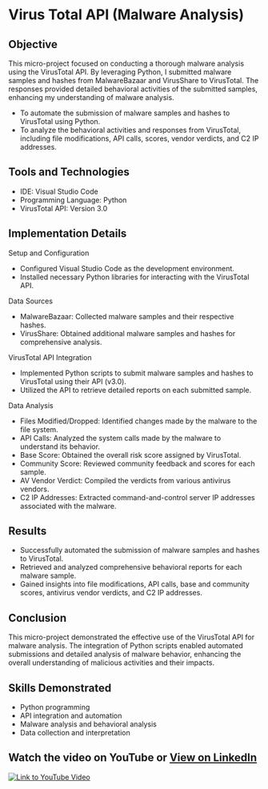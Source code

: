 # Virus Total API (Malware Analysis)

## Objective
This micro-project focused on conducting a thorough malware analysis using the VirusTotal API. By leveraging Python, I submitted malware samples and hashes from MalwareBazaar and VirusShare to VirusTotal. The responses provided detailed behavioral activities of the submitted samples, enhancing my understanding of malware analysis.
- To automate the submission of malware samples and hashes to VirusTotal using Python.
- To analyze the behavioral activities and responses from VirusTotal, including file modifications, API calls, scores, vendor verdicts, and C2 IP addresses.

## Tools and Technologies
- IDE: Visual Studio Code
- Programming Language: Python
- VirusTotal API: Version 3.0

## Implementation Details
Setup and Configuration
- Configured Visual Studio Code as the development environment.
- Installed necessary Python libraries for interacting with the VirusTotal API.

Data Sources
- MalwareBazaar: Collected malware samples and their respective hashes.
- VirusShare: Obtained additional malware samples and hashes for comprehensive analysis.

VirusTotal API Integration
- Implemented Python scripts to submit malware samples and hashes to VirusTotal using their API (v3.0).
- Utilized the API to retrieve detailed reports on each submitted sample.

Data Analysis
- Files Modified/Dropped: Identified changes made by the malware to the file system.
- API Calls: Analyzed the system calls made by the malware to understand its behavior.
- Base Score: Obtained the overall risk score assigned by VirusTotal.
- Community Score: Reviewed community feedback and scores for each sample.
- AV Vendor Verdict: Compiled the verdicts from various antivirus vendors.
- C2 IP Addresses: Extracted command-and-control server IP addresses associated with the malware.


## Results
- Successfully automated the submission of malware samples and hashes to VirusTotal.
- Retrieved and analyzed comprehensive behavioral reports for each malware sample.
- Gained insights into file modifications, API calls, base and community scores, antivirus vendor verdicts, and C2 IP addresses.

## Conclusion
This micro-project demonstrated the effective use of the VirusTotal API for malware analysis. The integration of Python scripts enabled automated submissions and detailed analysis of malware behavior, enhancing the overall understanding of malicious activities and their impacts.


## Skills Demonstrated
- Python programming
- API integration and automation
- Malware analysis and behavioral analysis
- Data collection and interpretation


## Watch the video on YouTube or [View on LinkedIn](https://www.linkedin.com/posts/kenneth-nweke-4a9456185_virus-total-api-usage-activity-7219619424511606784-WvJT?utm_source=share&utm_medium=member_desktop)
[![Link to YouTube Video](https://img.youtube.com/vi/hxm0k6o5SHo/0.jpg)](https://www.youtube.com/watch?v=hxm0k6o5SHo)

